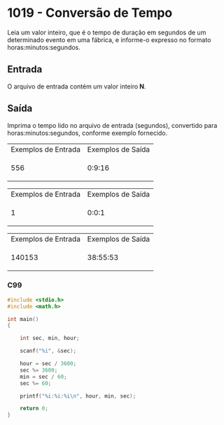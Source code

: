 <html>
<body style="padding: 10px 0px;">
    <div class="header">
<h1>1019 - Conversão de Tempo</h1>
        <div class="problem">
            <div class="description">
                <p>
                    Leia um valor inteiro, que é o tempo de duração em segundos de um determinado evento em uma fábrica, e informe-o expresso no formato horas:minutos:segundos.</p>
            </div>
            <h2>Entrada</h2>
            <div class="input">
                <p>
                    O arquivo de entrada contém um valor inteiro<strong> N</strong>.</p>
            </div>
            <h2>Saída</h2>
            <div class="output">
                <p>
                    Imprima o tempo lido no arquivo de entrada (segundos), convertido para horas:minutos:segundos, conforme exemplo fornecido.</p>
            </div>
            <div class="both"></div>
            <table>
                <tbody>
                    <tr>
                        <td>Exemplos de Entrada</td>
                        <td>Exemplos de Saída</td>
                    </tr>
                    <tr>
                        <td class="division">
                            <p>
                                556</p>
                            </p>
                        </td>
                        <td>
                            <p>
                                0:9:16</p>
                            </p>
                        </td>
                    </tr>
                </tbody>
            </table>
            <table>
                <tbody>
                    <tr>
                        <td>Exemplos de Entrada</td>
                        <td>Exemplos de Saída</td>
                    </tr>
                    <tr>
                        <td class="division">
                            <p>
                                1</p>
                            </p>
                        </td>
                        <td>
                            <p>
                                0:0:1</p>
                            </p>
                        </td>
                    </tr>
                </tbody>
            </table>
            <table>
                <tbody>
                    <tr>
                        <td>Exemplos de Entrada</td>
                        <td>Exemplos de Saída</td>
                    </tr>
                    <tr>
                        <td class="division">
                            <p>
                                140153</p>
                            </p>
                        </td>
                        <td>
                            <p>
                                38:55:53</p>
                            </p>
                        </td>
                    </tr>
                </tbody>
            </table>
        </div>
    </div>
</body>
</html>

### C99

```c
#include <stdio.h>
#include <math.h>

int main()
{

    int sec, min, hour;

    scanf("%i", &sec);

    hour = sec / 3600;
    sec %= 3600;
    min = sec / 60;
    sec %= 60;

    printf("%i:%i:%i\n", hour, min, sec);

    return 0;
}
```
